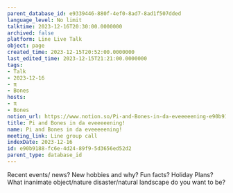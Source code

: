```yaml
---
parent_database_id: e9339446-880f-4ef0-8ad7-8ad1f507dded
language_level: No limit
talktime: 2023-12-16T20:30:00.0000000
archived: false
platform: Line Live Talk
object: page
created_time: 2023-12-15T20:52:00.0000000
last_edited_time: 2023-12-15T21:21:00.0000000
tags:
- Talk
- 2023-12-16
- π
- Bones
hosts:
- π
- Bones
notion_url: https://www.notion.so/Pi-and-Bones-in-da-eveeeeening-e90b9188fc6e4d2489f95d3656ed52d2
title: Pi and Bones in da eveeeeening!
name: Pi and Bones in da eveeeeening!
meeting_link: Line group call
indexDate: 2023-12-16
id: e90b9188-fc6e-4d24-89f9-5d3656ed52d2
parent_type: database_id
---
```



Recent events/ news?
New hobbies and why?
Fun facts? 
Holiday Plans?
What inanimate object/nature disaster/natural landscape do you want to be?























